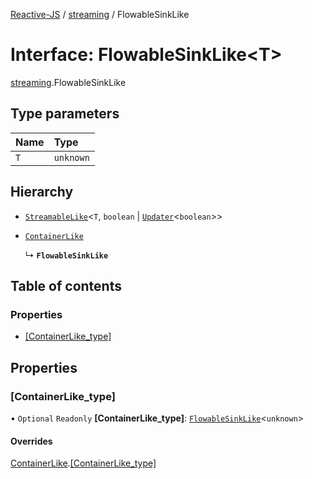 [Reactive-JS](../README.md) / [streaming](../modules/streaming.md) / FlowableSinkLike

# Interface: FlowableSinkLike<T\>

[streaming](../modules/streaming.md).FlowableSinkLike

## Type parameters

| Name | Type |
| :------ | :------ |
| `T` | `unknown` |

## Hierarchy

- [`StreamableLike`](streaming.StreamableLike.md)<`T`, `boolean` \| [`Updater`](../modules/functions.md#updater)<`boolean`\>\>

- [`ContainerLike`](containers.ContainerLike.md)

  ↳ **`FlowableSinkLike`**

## Table of contents

### Properties

- [[ContainerLike\_type]](streaming.FlowableSinkLike.md#[containerlike_type])

## Properties

### [ContainerLike\_type]

• `Optional` `Readonly` **[ContainerLike\_type]**: [`FlowableSinkLike`](streaming.FlowableSinkLike.md)<`unknown`\>

#### Overrides

[ContainerLike](containers.ContainerLike.md).[[ContainerLike_type]](containers.ContainerLike.md#[containerlike_type])
